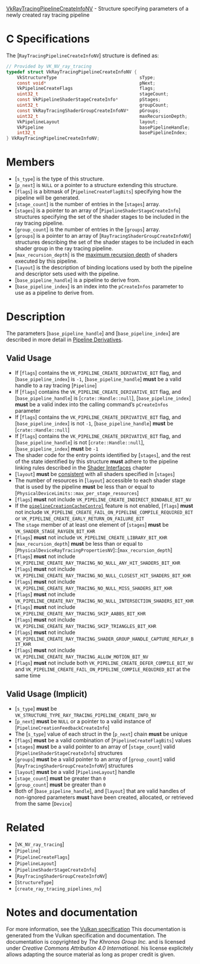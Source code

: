 [VkRayTracingPipelineCreateInfoNV](https://www.khronos.org/registry/vulkan/specs/1.3-extensions/man/html/VkRayTracingPipelineCreateInfoNV.html) - Structure specifying parameters of a newly created ray tracing pipeline

# C Specifications
The [`RayTracingPipelineCreateInfoNV`] structure is defined as:
```c
// Provided by VK_NV_ray_tracing
typedef struct VkRayTracingPipelineCreateInfoNV {
    VkStructureType                               sType;
    const void*                                   pNext;
    VkPipelineCreateFlags                         flags;
    uint32_t                                      stageCount;
    const VkPipelineShaderStageCreateInfo*        pStages;
    uint32_t                                      groupCount;
    const VkRayTracingShaderGroupCreateInfoNV*    pGroups;
    uint32_t                                      maxRecursionDepth;
    VkPipelineLayout                              layout;
    VkPipeline                                    basePipelineHandle;
    int32_t                                       basePipelineIndex;
} VkRayTracingPipelineCreateInfoNV;
```

# Members
- [`s_type`] is the type of this structure.
- [`p_next`] is `NULL` or a pointer to a structure extending this structure.
- [`flags`] is a bitmask of [`PipelineCreateFlagBits`] specifying how the pipeline will be generated.
- [`stage_count`] is the number of entries in the [`stages`] array.
- [`stages`] is a pointer to an array of [`PipelineShaderStageCreateInfo`] structures specifying the set of the shader stages to be included in the ray tracing pipeline.
- [`group_count`] is the number of entries in the [`groups`] array.
- [`groups`] is a pointer to an array of [`RayTracingShaderGroupCreateInfoNV`] structures describing the set of the shader stages to be included in each shader group in the ray tracing pipeline.
- [`max_recursion_depth`] is the [maximum recursion depth](https://www.khronos.org/registry/vulkan/specs/1.3-extensions/html/vkspec.html#ray-tracing-recursion-depth) of shaders executed by this pipeline.
- [`layout`] is the description of binding locations used by both the pipeline and descriptor sets used with the pipeline.
- [`base_pipeline_handle`] is a pipeline to derive from.
- [`base_pipeline_index`] is an index into the `pCreateInfos` parameter to use as a pipeline to derive from.

# Description
The parameters [`base_pipeline_handle`] and [`base_pipeline_index`] are
described in more detail in [Pipeline
Derivatives](https://www.khronos.org/registry/vulkan/specs/1.3-extensions/html/vkspec.html#pipelines-pipeline-derivatives).
## Valid Usage
-    If [`flags`] contains the `VK_PIPELINE_CREATE_DERIVATIVE_BIT` flag, and [`base_pipeline_index`] is `-1`, [`base_pipeline_handle`] **must**  be a valid handle to a ray tracing [`Pipeline`]
-    If [`flags`] contains the `VK_PIPELINE_CREATE_DERIVATIVE_BIT` flag, and [`base_pipeline_handle`] is [`crate::Handle::null`], [`base_pipeline_index`] **must**  be a valid index into the calling command’s `pCreateInfos` parameter
-    If [`flags`] contains the `VK_PIPELINE_CREATE_DERIVATIVE_BIT` flag, and [`base_pipeline_index`] is not `-1`, [`base_pipeline_handle`] **must**  be [`crate::Handle::null`]
-    If [`flags`] contains the `VK_PIPELINE_CREATE_DERIVATIVE_BIT` flag, and [`base_pipeline_handle`] is not [`crate::Handle::null`], [`base_pipeline_index`] **must**  be `-1`
-    The shader code for the entry points identified by [`stages`], and the rest of the state identified by this structure  **must**  adhere to the pipeline linking rules described in the [Shader Interfaces](https://www.khronos.org/registry/vulkan/specs/1.2-extensions/html/vkspec.html#interfaces) chapter
-  [`layout`] **must**  be [consistent](https://www.khronos.org/registry/vulkan/specs/1.2-extensions/html/vkspec.html#descriptorsets-pipelinelayout-consistency) with all shaders specified in [`stages`]
-    The number of resources in [`layout`] accessible to each shader stage that is used by the pipeline  **must**  be less than or equal to [`PhysicalDeviceLimits::max_per_stage_resources`]
-  [`flags`] **must**  not include `VK_PIPELINE_CREATE_INDIRECT_BINDABLE_BIT_NV`
-    If the [`pipelineCreationCacheControl`](https://www.khronos.org/registry/vulkan/specs/1.2-extensions/html/vkspec.html#features-pipelineCreationCacheControl) feature is not enabled, [`flags`] **must**  not include `VK_PIPELINE_CREATE_FAIL_ON_PIPELINE_COMPILE_REQUIRED_BIT` or `VK_PIPELINE_CREATE_EARLY_RETURN_ON_FAILURE_BIT`
-    The `stage` member of at least one element of [`stages`] **must**  be `VK_SHADER_STAGE_RAYGEN_BIT_KHR`
-  [`flags`] **must**  not include `VK_PIPELINE_CREATE_LIBRARY_BIT_KHR`
-  [`max_recursion_depth`] **must**  be less than or equal to [`PhysicalDeviceRayTracingPropertiesNV`]::[`max_recursion_depth`]
-  [`flags`] **must**  not include `VK_PIPELINE_CREATE_RAY_TRACING_NO_NULL_ANY_HIT_SHADERS_BIT_KHR`
-  [`flags`] **must**  not include `VK_PIPELINE_CREATE_RAY_TRACING_NO_NULL_CLOSEST_HIT_SHADERS_BIT_KHR`
-  [`flags`] **must**  not include `VK_PIPELINE_CREATE_RAY_TRACING_NO_NULL_MISS_SHADERS_BIT_KHR`
-  [`flags`] **must**  not include `VK_PIPELINE_CREATE_RAY_TRACING_NO_NULL_INTERSECTION_SHADERS_BIT_KHR`
-  [`flags`] **must**  not include `VK_PIPELINE_CREATE_RAY_TRACING_SKIP_AABBS_BIT_KHR`
-  [`flags`] **must**  not include `VK_PIPELINE_CREATE_RAY_TRACING_SKIP_TRIANGLES_BIT_KHR`
-  [`flags`] **must**  not include `VK_PIPELINE_CREATE_RAY_TRACING_SHADER_GROUP_HANDLE_CAPTURE_REPLAY_BIT_KHR`
-  [`flags`] **must**  not include `VK_PIPELINE_CREATE_RAY_TRACING_ALLOW_MOTION_BIT_NV`
-  [`flags`] **must**  not include both `VK_PIPELINE_CREATE_DEFER_COMPILE_BIT_NV` and `VK_PIPELINE_CREATE_FAIL_ON_PIPELINE_COMPILE_REQUIRED_BIT` at the same time

## Valid Usage (Implicit)
-  [`s_type`] **must**  be `VK_STRUCTURE_TYPE_RAY_TRACING_PIPELINE_CREATE_INFO_NV`
-  [`p_next`] **must**  be `NULL` or a pointer to a valid instance of [`PipelineCreationFeedbackCreateInfo`]
-    The [`s_type`] value of each struct in the [`p_next`] chain  **must**  be unique
-  [`flags`] **must**  be a valid combination of [`PipelineCreateFlagBits`] values
-  [`stages`] **must**  be a valid pointer to an array of [`stage_count`] valid [`PipelineShaderStageCreateInfo`] structures
-  [`groups`] **must**  be a valid pointer to an array of [`group_count`] valid [`RayTracingShaderGroupCreateInfoNV`] structures
-  [`layout`] **must**  be a valid [`PipelineLayout`] handle
-  [`stage_count`] **must**  be greater than `0`
-  [`group_count`] **must**  be greater than `0`
-    Both of [`base_pipeline_handle`], and [`layout`] that are valid handles of non-ignored parameters  **must**  have been created, allocated, or retrieved from the same [`Device`]

# Related
- [`VK_NV_ray_tracing`]
- [`Pipeline`]
- [`PipelineCreateFlags`]
- [`PipelineLayout`]
- [`PipelineShaderStageCreateInfo`]
- [`RayTracingShaderGroupCreateInfoNV`]
- [`StructureType`]
- [`create_ray_tracing_pipelines_nv`]

# Notes and documentation
For more information, see the [Vulkan specification](https://www.khronos.org/registry/vulkan/specs/1.3-extensions/html/vkspec.html)
This documentation is generated from the Vulkan specification and documentation.
The documentation is copyrighted by *The Khronos Group Inc.* and is licensed under *Creative Commons Attribution 4.0 International*.
his license explicitely allows adapting the source material as long as proper credit is given.
        